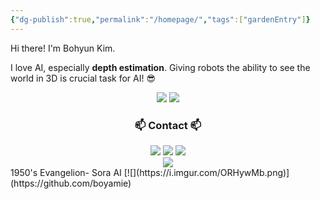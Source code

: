 ```yaml
---
{"dg-publish":true,"permalink":"/homepage/","tags":["gardenEntry"]}
---
```


Hi there! I'm Bohyun Kim.

I love AI, especially **depth estimation**. 
Giving robots the ability to see the world in 3D is crucial task for AI! 😎

<div align="center">
  <img src="https://capsule-render.vercel.app/api?type=transparent&fontColor=429421&FontSize=20&text=KIMBOHYUN&animation=blink"
	    <br>
  <a href="https://boyamie.github.io/"><img src="https://img.shields.io/badge/NaverBoostcampAITechDiary-03C75A?style=for-the-badge&logo=Naver&logoColor=white" /></a>
    <br>
</div>
<h3 align="center">📫 Contact 📫</h3>  
<div align="center">
	<a href="https://velog.io/@boyamie_/posts" target="_blank"><img src="https://img.shields.io/badge/Velog-1EBC8F?style=for-the-badge&logo=Velog&logoColor=white"/></a> <a href="https://blog.naver.com/boyamie" target="_blank"><img src="https://img.shields.io/badge/Blog-03C75A?style=for-the-badge&logo=Naver&logoColor=white"/></a> <a href="https://instagram.com/boyamie_/?hl=ko" target="_blank"><img src="https://img.shields.io/badge/boyamie_-E4405F?style=for-the-badge&logo=Instagram&logoColor=white"/></a>

</div>
<div align="center">
<a href="https://github.com/boyamie" target="_blank"><img src="https://img.shields.io/badge/boyamie-181717?style=for-the-badge&logo=GitHub&logoColor=white"/></a>
</div>
1950's Evangelion- Sora AI
[![](https://i.imgur.com/ORHywMb.png)](https://github.com/boyamie)


